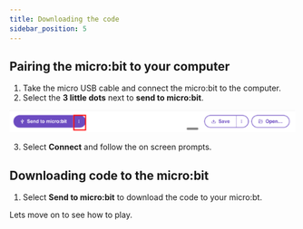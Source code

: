 ```yaml
---
title: Downloading the code
sidebar_position: 5
---
```


## Pairing the micro:bit to your computer

1. Take the micro USB cable and connect the micro:bit to the computer.
2. Select the **3 little dots** next to **send to micro:bit**.

![selecting the three dots](./img/SelectingDots.png)

3. Select **Connect** and follow the on screen prompts.


## Downloading code to the micro:bit

1. Select **Send to micro:bit** to download the code to your micro:bt.

Lets move on to see how to play.